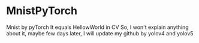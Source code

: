 # MnistPyTorch
Mnist by pyTorch
It equals HellowWorld in CV
So, I won't explain anything about it, maybe few days later, I will update my github by yolov4 and yolov5
